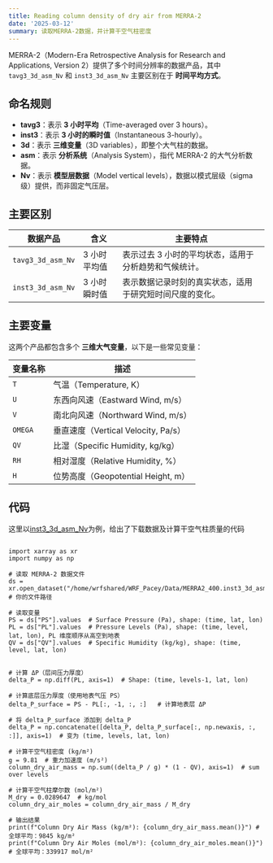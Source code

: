 ```yaml
---
title: Reading column density of dry air from MERRA-2
date: '2025-03-12'
summary: 读取MERRA-2数据，并计算干空气柱密度
---
```


MERRA-2（Modern-Era Retrospective Analysis for Research and Applications, Version 2）提供了多个时间分辨率的数据产品，其中 `tavg3_3d_asm_Nv` 和 `inst3_3d_asm_Nv` 主要区别在于 **时间平均方式**。

## 命名规则
- **tavg3**：表示 **3 小时平均**（Time-averaged over 3 hours）。
- **inst3**：表示 **3 小时的瞬时值**（Instantaneous 3-hourly）。
- **3d**：表示 **三维变量**（3D variables），即整个大气柱的数据。
- **asm**：表示 **分析系统**（Analysis System），指代 MERRA-2 的大气分析数据。
- **Nv**：表示 **模型层数据**（Model vertical levels），数据以模式层级（sigma 级）提供，而非固定气压层。

## 主要区别
| 数据产品 | 含义 | 主要特点 |
|----------|------|---------|
| `tavg3_3d_asm_Nv` | 3 小时平均值 | 表示过去 3 小时的平均状态，适用于分析趋势和气候统计。 |
| `inst3_3d_asm_Nv` | 3 小时瞬时值 | 表示数据记录时刻的真实状态，适用于研究短时间尺度的变化。 |

## 主要变量
这两个产品都包含多个 **三维大气变量**，以下是一些常见变量：

| 变量名称 | 描述 |
|----------|------|
| `T`      | 气温（Temperature, K） |
| `U`      | 东西向风速（Eastward Wind, m/s） |
| `V`      | 南北向风速（Northward Wind, m/s） |
| `OMEGA`  | 垂直速度（Vertical Velocity, Pa/s） |
| `QV`     | 比湿（Specific Humidity, kg/kg） |
| `RH`     | 相对湿度（Relative Humidity, %） |
| `H`      | 位势高度（Geopotential Height, m） |

## 代码
这里以[inst3_3d_asm_Nv](https://disc.gsfc.nasa.gov/datasets/M2I3NVASM_5.12.4/summary)为例，给出了下载数据及计算干空气柱质量的代码

```

import xarray as xr
import numpy as np

# 读取 MERRA-2 数据文件
ds = xr.open_dataset("/home/wrfshared/WRF_Pacey/Data/MERRA2_400.inst3_3d_asm_Nv.20250101.nc4")  # 你的文件路径

# 读取变量
PS = ds["PS"].values  # Surface Pressure (Pa), shape: (time, lat, lon)
PL = ds["PL"].values  # Pressure Levels (Pa), shape: (time, level, lat, lon), PL 维度顺序从高空到地表
QV = ds["QV"].values  # Specific Humidity (kg/kg), shape: (time, level, lat, lon)


# 计算 ΔP（层间压力厚度）
delta_P = np.diff(PL, axis=1)  # Shape: (time, levels-1, lat, lon)

# 计算底层压力厚度（使用地表气压 PS）
delta_P_surface = PS - PL[:, -1, :, :]   # 计算地表层 ΔP

# 将 delta_P_surface 添加到 delta_P
delta_P = np.concatenate([delta_P, delta_P_surface[:, np.newaxis, :, :]], axis=1)  # 变为 (time, levels, lat, lon)

# 计算干空气柱密度 (kg/m²)
g = 9.81  # 重力加速度 (m/s²)
column_dry_air_mass = np.sum((delta_P / g) * (1 - QV), axis=1)  # sum over levels

# 计算干空气柱摩尔数 (mol/m²)
M_dry = 0.0289647  # kg/mol
column_dry_air_moles = column_dry_air_mass / M_dry

# 输出结果
print(f"Column Dry Air Mass (kg/m²): {column_dry_air_mass.mean()}") # 全球平均：9845 kg/m²
print(f"Column Dry Air Moles (mol/m²): {column_dry_air_moles.mean()}")  # 全球平均：339917 mol/m²

```


